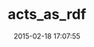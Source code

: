 ---
layout: post
title:  "acts_as_rdf"
repo:   "rails/acts_as_rdf"
date:   2015-02-18 17:07:55
gemurl: http://github.com/rails/acts_as_rdf
---